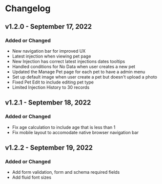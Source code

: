 # Changelog

## v1.2.0 - September 17, 2022

### Added or Changed

- New navigation bar for improved UX
- Latest injection when viewing pet page
- New Injection has correct latest injections dates tooltips
- Handled conditions for No Data when user creates a new pet
- Updated the Manage Pet page for each pet to have a admin menu
- Set up default image when user create a pet but doesn't upload a photo
- Fixed Pet Edit to include editing pet type
- Limited Injection History to 30 records

## v1.2.1 - September 18, 2022

### Added or Changed

- Fix age calculation to include age that is less than 1
- Fix mobile layout to accomodate native browser navigation bar

## v1.2.2 - September 19, 2022

### Added or Changed

- Add form validation, form and schema required fields
- Add fluid font sizes 
